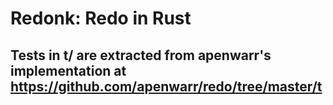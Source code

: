 # Redonk: Redo in Rust

## Tests in t/ are extracted from apenwarr's implementation at https://github.com/apenwarr/redo/tree/master/t
